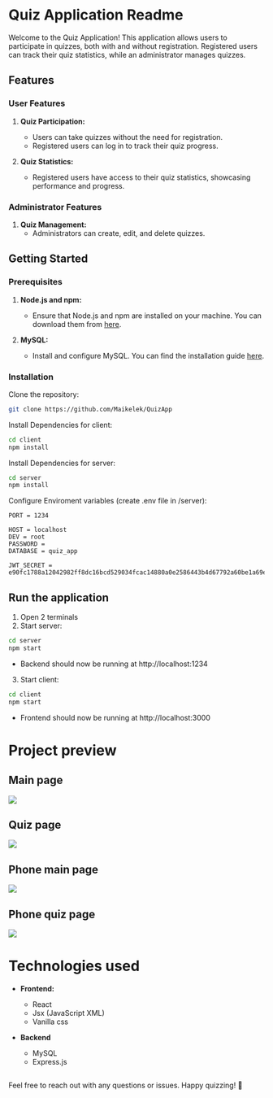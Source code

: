 # Quiz Application Readme

Welcome to the Quiz Application! This application allows users to participate in quizzes, both with and without registration. Registered users can track their quiz statistics, while an administrator manages quizzes.

## Features

### User Features

1. **Quiz Participation:**
   - Users can take quizzes without the need for registration.
   - Registered users can log in to track their quiz progress.

2. **Quiz Statistics:**
   - Registered users have access to their quiz statistics, showcasing performance and progress.

### Administrator Features

1. **Quiz Management:**
   - Administrators can create, edit, and delete quizzes.

## Getting Started

### Prerequisites

1. **Node.js and npm:**
   - Ensure that Node.js and npm are installed on your machine. You can download them from [here](https://nodejs.org/).

2. **MySQL:**
   - Install and configure MySQL. You can find the installation guide [here](https://dev.mysql.com/doc/mysql-installation-excerpt/5.7/en/).

### Installation

Clone the repository:

```bash
git clone https://github.com/Maikelek/QuizApp
```
Install Dependencies for client:
```bash
cd client
npm install
```
Install Dependencies for server:
```bash
cd server
npm install
```

Configure Enviroment variables (create .env file in /server):
```
PORT = 1234

HOST = localhost
DEV = root
PASSWORD = 
DATABASE = quiz_app

JWT_SECRET = e90fc1788a12042982ff8dc16bcd529034fcac14880a0e2586443b4d67792a60be1a69e00b6275e1216ceb16f64ed78b34685ec36891a32cbb0062acdaf042e1
```

## Run the application

1. Open 2 terminals
2. Start server:
```bash
cd server
npm start
```
- Backend should now be running at http://localhost:1234 
3. Start client:
```bash
cd client
npm start
```
- Frontend should now be running at http://localhost:3000 

# Project preview

## Main page
<img src="visuals_for_github/main.png">

## Quiz page
<img src="visuals_for_github/question.png">

## Phone main page
<img src="visuals_for_github/phone.png">

## Phone quiz page
<img src="visuals_for_github/phone-quiz.png">

# Technologies used
 * **Frontend:**
   - React
   - Jsx (JavaScript XML)
   - Vanilla css

 * **Backend**
   - MySQL
   - Express.js 

##
Feel free to reach out with any questions or issues. Happy quizzing! 🎉
##
